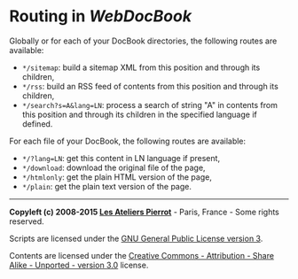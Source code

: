 Routing in *WebDocBook*
====================

Globally or for each of your DocBook directories, the following routes are available:

-   `*/sitemap`: build a sitemap XML from this position and through its children,
-   `*/rss`: build an RSS feed of contents from this position and through its children,
-   `*/search?s=A&lang=LN`: process a search of string "A" in contents from this position and through 
    its children in the specified language if defined.

For each file of your DocBook, the following routes are available:

-   `*/?lang=LN`: get this content in LN language if present,
-   `*/download`: download the original file of the page,
-   `*/htmlonly`: get the plain HTML version of the page,
-   `*/plain`: get the plain text version of the page.

----
**Copyleft (c) 2008-2015 [Les Ateliers Pierrot](http://www.ateliers-pierrot.fr/)** - Paris, France - Some rights reserved.

Scripts are licensed under the [GNU General Public License version 3](http://www.gnu.org/licenses/gpl.html).

Contents are licensed under the [Creative Commons - Attribution - Share Alike - Unported - version 3.0](http://creativecommons.org/licenses/by-sa/3.0/) license.
